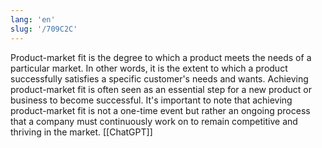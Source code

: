 ```yaml
---
lang: 'en'
slug: '/709C2C'
---
```


Product-market fit is the degree to which a product meets the needs of a particular market. In other words, it is the extent to which a product successfully satisfies a specific customer's needs and wants. Achieving product-market fit is often seen as an essential step for a new product or business to become successful. It's important to note that achieving product-market fit is not a one-time event but rather an ongoing process that a company must continuously work on to remain competitive and thriving in the market. [[ChatGPT]]
